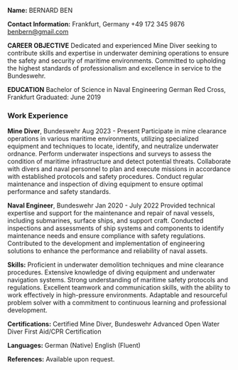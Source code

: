 **Name:** 
BERNARD BEN

**Contact Information:**
Frankfurt, Germany
+49 172 345 9876
benbern@gmail.com

**CAREER OBJECTIVE**
Dedicated and experienced Mine Diver seeking to contribute skills and expertise in underwater demining operations to ensure the safety and security of maritime environments. Committed to upholding the highest standards of professionalism and excellence in service to the Bundeswehr.

**EDUCATION**
Bachelor of Science in Naval Engineering
German Red Cross, Frankfurt
Graduated: June 2019


### Work Experience

**Mine Diver**, Bundeswehr
Aug 2023 - Present
Participate in mine clearance operations in various maritime environments, utilizing specialized equipment and techniques to locate, identify, and neutralize underwater ordnance.
Perform underwater inspections and surveys to assess the condition of maritime infrastructure and detect potential threats.
Collaborate with divers and naval personnel to plan and execute missions in accordance with established protocols and safety procedures.
Conduct regular maintenance and inspection of diving equipment to ensure optimal performance and safety standards.

**Naval Engineer**, Bundeswehr
Jan 2020 - July 2022
Provided technical expertise and support for the maintenance and repair of naval vessels, including submarines, surface ships, and support craft.
Conducted inspections and assessments of ship systems and components to identify maintenance needs and ensure compliance with safety regulations.
Contributed to the development and implementation of engineering solutions to enhance the performance and reliability of naval assets.

**Skills:**
Proficient in underwater demolition techniques and mine clearance procedures.
Extensive knowledge of diving equipment and underwater navigation systems.
Strong understanding of maritime safety protocols and regulations.
Excellent teamwork and communication skills, with the ability to work effectively in high-pressure environments.
Adaptable and resourceful problem solver with a commitment to continuous learning and professional development.

**Certifications:**
Certified Mine Diver, Bundeswehr
Advanced Open Water Diver
First Aid/CPR Certification

**Languages:**
German (Native)
English (Fluent)

**References:**
Available upon request.